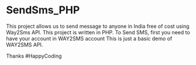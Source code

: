 # SendSms_PHP
This project allows us to send message to anyone in India free of cost using Way2Sms API. This project is written in PHP.
To Send SMS, first you need to have your account in WAY2SMS account
This is just a basic demo of WAY2SMS API.

Thanks
#HappyCoding
